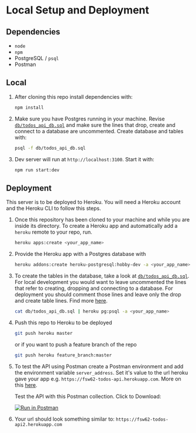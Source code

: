 # Local Setup and Deployment

## Dependencies

* `node`
* `npm`
* PostgreSQL / `psql`
* Postman

## Local

1. After cloning this repo install dependencies with:

    ```sh
    npm install
    ```

2. Make sure you have Postgres running in your machine. Revise [`db/todos_api_db.sql`](db/todos_api_db.sql)
and make sure the lines that drop, create and connect to a database are uncommented. Create database and 
tables with:

    ```sh
    psql -f db/todos_api_db.sql
    ```

3. Dev server will run at `http://localhost:3100`. Start it with:

    ```sh
    npm run start:dev
    ```

## Deployment

This server is to be deployed to Heroku. You will need a Heroku account and the Heroku
CLI to follow this steps.

1. Once this repository has been cloned to your machine and while you are inside its
directory. To create a Heroku app and automatically add a `heroku` remote to your repo, run. 
    ```sh
    heroku apps:create <your_app_name>
    ```

2. Provide the Heroku app with a Postgres database with
    ```sh
    heroku addons:create heroku-postgresql:hobby-dev -a <your_app_name>
    ```

3. To create the tables in the database, take a look at [`db/todos_api_db.sql`](db/todos_api_db.sql). For local development you would want to leave uncommented the lines that refer to creating, dropping and connecting to a database. For deployment you should comment those lines and leave only the drop and create table lines. Find more [here](https://devcenter.heroku.com/articles/heroku-postgresql).

    ```sh
    cat db/todos_api_db.sql | heroku pg:psql -a <your_app_name>
    ```

4. Push this repo to Heroku to be deployed

    ```sh
    git push heroku master 
    ```

    or if you want to push a feature branch of the repo

    ```sh
    git push heroku feature_branch:master
    ```

5. To test the API using Postman create a Postman environment and add the environment variable `server_address`. Set it's value to the url heroku gave your app e.g. `https://fsw62-todos-api.herokuapp.com`. More on this [here](https://learning.getpostman.com/docs/postman/environments_and_globals/intro_to_environments_and_globals/).

    Test the API with this Postman collection. Click to Download: 

    [![Run in Postman](https://run.pstmn.io/button.svg)](https://app.getpostman.com/run-collection/1142998a489d1da482b0)

6. Your url should look something similar to: `https://fsw62-todos-api2.herokuapp.com`
